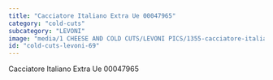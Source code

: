 ```yaml
---
title: "Cacciatore Italiano Extra Ue 00047965"
category: "cold-cuts"
subcategory: "LEVONI"
image: "media/1 CHEESE AND COLD CUTS/LEVONI PICS/1355-cacciatore-italiano-extra-ue-00047965.jpg"
id: "cold-cuts-levoni-69"
---
```


Cacciatore Italiano Extra Ue 00047965

